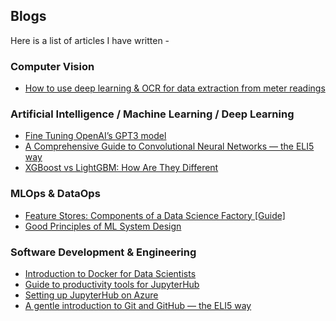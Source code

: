 ## Blogs

Here is a list of articles I have written - 

### Computer Vision
* [How to use deep learning & OCR for data extraction from meter readings](https://nanonets.com/blog/sub-meter-reading-using-deep-learning/)

### Artificial Intelligence / Machine Learning / Deep Learning
* [Fine Tuning OpenAI’s GPT3 model](https://medium.com/@_sumitsaha_/fine-tuning-openais-gpt3-model-fd9cb06517f6)
* [A Comprehensive Guide to Convolutional Neural Networks — the ELI5 way](https://towardsdatascience.com/a-comprehensive-guide-to-convolutional-neural-networks-the-eli5-way-3bd2b1164a53)
* [XGBoost vs LightGBM: How Are They Different](https://neptune.ai/blog/xgboost-vs-lightgbm)

### MLOps & DataOps
* [Feature Stores: Components of a Data Science Factory [Guide]](https://neptune.ai/blog/feature-stores-components-of-a-data-science-factory-guide)
* [Good Principles of ML System Design](https://medium.com/@_sumitsaha_/principles-of-good-ml-system-design-cdf98c4b2035)

### Software Development & Engineering
* [Introduction to Docker for Data Scientists](https://medium.com/@_sumitsaha_/introduction-to-docker-for-data-scientists-859c195d40f2)
* [Guide to productivity tools for JupyterHub](https://medium.com/@_sumitsaha_/guide-to-productivity-tools-for-jupyterhub-5a427f7e7cbf)
* [Setting up JupyterHub on Azure](https://medium.com/@_sumitsaha_/setting-up-jupyterhub-on-azure-eadd4675c555)
* [A gentle introduction to Git and GitHub — the ELI5 way](https://medium.com/hackernoon/a-gentle-introduction-to-git-and-github-the-eli5-way-43f0aa64f2e4)

